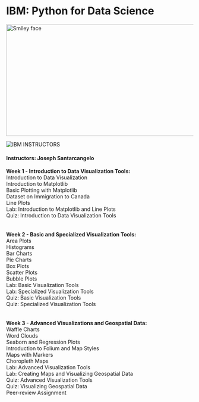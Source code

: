 # IBM: Python for Data Science

<img src="https://i.imgur.com/YCFnjvg.png" alt="Smiley face" height="300" width="600">

![IBM](http://i.imgur.com/Qktqnu1.png) INSTRUCTORS
#### Instructors: Joseph Santarcangelo

<strong>Week 1 - Introduction to Data Visualization Tools:<br></strong>
Introduction to Data Visualization<br>
Introduction to Matplotlib<br>
Basic Plotting with Matplotlib<br>
Dataset on Immigration to Canada<br>
Line Plots<br>
Lab: Introduction to Matplotlib and Line Plots<br>
Quiz: Introduction to Data Visualization Tools<br><br><br>
<strong>Week 2 - Basic and Specialized Visualization Tools:<br></strong>
Area Plots<br>
Histograms<br>
Bar Charts<br>
Pie Charts<br>
Box Plots<br>
Scatter Plots<br>
Bubble Plots<br>
Lab: Basic Visualization Tools<br>
Lab: Specialized Visualization Tools<br>
Quiz: Basic Visualization Tools<br>
Quiz: Specialized Visualization Tools<br><br><br>
<strong>Week 3 - Advanced Visualizations and Geospatial Data:<br></strong>
Waffle Charts<br>
Word Clouds<br>
Seaborn and Regression Plots<br>
Introduction to Folium and Map Styles<br>
Maps with Markers<br>
Choropleth Maps<br>
Lab: Advanced Visualization Tools<br>
Lab: Creating Maps and Visualizing Geospatial Data<br>
Quiz: Advanced Visualization Tools<br>
Quiz: Visualizing Geospatial Data<br>
Peer-review Assignment<br>

